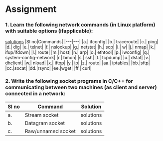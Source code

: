 # Assignment
### 1. Learn the following network commands (in Linux platform) with suitable options (ifapplicable):
[solutions](./Solutions/Commands.md)
|Sl no|Commands|
|---|---|
|a.| ifconfig|
|b.| traceroute|
|c.| ping|
|d.| dig|
|e.| telnet|
|f.| nslookup|
|g.| netstat|
|h.| scp|
|i.| w|
|j.| nmap|
|k.| ifup/ifdown|
|l.| route|
|m.| host|
|n.| arp|
|o.| ethtool|
|p.| iwconfig|
|q.| system-config-network|
|r.| bmon|
|s.| ssh|
|t.| tcpdump|
|u.| dstat|
|v.| dhclient|
|w.| nload|
|x.| iftop|
|y.| ip|
|z.| route|
|aa.| iptables|
|bb.|sftp|
|cc.|socat|
|dd.|rsync|
|ee.|wget|
|ff.| curl|


### 2. Write the following socket programs in C/C++ for communicating between two machines (as client and server) connected in a network:

|Sl no|Command|Solution|
|---|---|---|
|a.| Stream socket|solutions|
|b.| Datagram socket|solutions|
|c.| Raw/unnamed socket| solutions|
